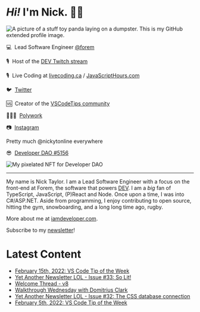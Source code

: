 # <em>Hi!</em> I'm Nick. 👋🏻

![A picture of a stuff toy panda laying on a dumpster. This is my GitHub extended profile image.](https://res.cloudinary.com/nickytonline/image/upload/w_1280,h_669,c_fill,q_auto,f_auto/w_860,c_fit,co_rgb:ffffff,g_south_west,x_30,y_280,l_text:roboto_64_bold:Not%20a%20real%20panda/w_860,c_fit,co_rgb:ffffff/social)


💻&nbsp;&nbsp;Lead Software Engineer [@forem](https://github.com/forem)

🎙&nbsp;&nbsp;Host of the [DEV Twitch stream](https://twitch.tv/thepracticaldev)

🎙️&nbsp;&nbsp;Live Coding at [livecoding.ca](https://livecoding.ca) / [JavaScriptHours.com](https://javascripthours.com)

🐦&nbsp;&nbsp;[Twitter](https://twitter.com/nickytonline)

🆚&nbsp;&nbsp;Creator of the [VSCodeTips community](https://community.vscodetips.com)

🤹🏻‍♂️&nbsp;&nbsp;[Polywork](https://timeline.iamdeveloper.com)

📷&nbsp;&nbsp;[Instagram](https://instagram.com/nickytonline)

Pretty much @nickytonline everywhere

😎&nbsp;&nbsp;[Developer DAO #5156](https://opensea.io/assets/0x25ed58c027921e14d86380ea2646e3a1b5c55a8b/5156)

![My pixelated NFT for Developer DAO](https://user-images.githubusercontent.com/833231/139519006-dc013290-1263-42dc-bf9f-beddfb8da592.png)

<hr />

My name is Nick Taylor. I am a Lead Software Engineer with a focus on the front-end at Forem, the software that powers <a href="https://dev.to">DEV</a>. I am a <em>big</em> fan of TypeScript, JavaScript, (P)React and Node. Once upon a time, I was into C#/ASP.NET. Aside from programming, I enjoy contributing to open source, hitting the gym, snowboarding, and a long long time ago, rugby.

More about me at [iamdeveloper.com](https://iamdeveloper.com).

Subscribe to my [newsletter](https://www.iamdeveloper.com/posts/i-started-a-newsletter-3g8d)!

# Latest Content
<!-- BLOG-POST-LIST:START -->
- [February 15th, 2022: VS Code Tip of the Week](https://community.vscodetips.com/nickytonline/february-15th-2022-vs-code-tip-of-the-week-4jik)
- [Yet Another Newsletter LOL - Issue #33: So Lit!](https://www.getrevue.co/profile/nickytonline/issues/yet-another-newsletter-lol-issue-33-so-lit-1025903)
- [Welcome Thread - v8](https://community.vscodetips.com/nickytonline/welcome-thread-v8-20bc)
- [Walkthrough Wednesday with Domitrius Clark](https://www.youtube.com/watch?v=UrjcKch48n0)
- [Yet Another Newsletter LOL - Issue #32: The CSS database connection](https://www.getrevue.co/profile/nickytonline/issues/yet-another-newsletter-lol-issue-32-the-css-database-connection-1013462)
- [February 5th, 2022: VS Code Tip of the Week](https://community.vscodetips.com/nickytonline/february-5th-2022-vs-code-tip-of-the-week-33fb)
<!-- BLOG-POST-LIST:END -->
